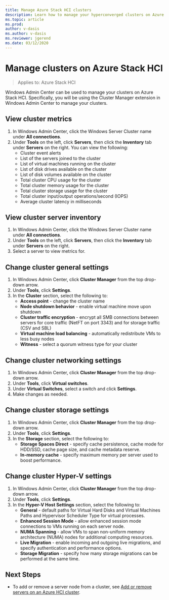 ```yaml
---
title: Manage Azure Stack HCI clusters
description: Learn how to manage your hyperconverged clusters on Azure Stack HCI. 
ms.topic: article
ms.prod: 
author: v-dasis
ms.author: v-dasis
ms.reviewer: jgerend
ms.date: 03/12/2020
---
```


# Manage clusters on Azure Stack HCI

>Applies to: Azure Stack HCI

Windows Admin Center can be used to manage your clusters on Azure Stack HCI. Specifically, you will be using the Cluster Manager extension in Windows Admin Center to manage your clusters.

## View cluster metrics ##

1. In Windows Admin Center, click the Windows Server Cluster name under **All connections**.
1. Under **Tools** on the left, click **Servers**, then click the **Inventory** tab under **Servers** on the right. You can view the following:
    - Cluster event alerts
    - List of the servers joined to the cluster
    - List of virtual machines running on the cluster
    - List of disk drives available on the cluster
    - List of disk volumes available on the cluster
    - Total cluster CPU usage for the cluster
    - Total cluster memory usage for the cluster
    - Total cluster storage usage for the cluster
    - Total cluster input/output operations/second (IOPS)
    - Average cluster latency in milliseconds

## View cluster server inventory ##

1. In Windows Admin Center, click the Windows Server Cluster name under **All connections**.
1. Under **Tools** on the left, click **Servers**, then click the **Inventory** tab under **Servers** on the right.
1. Select a server to view metrics for.

## Change cluster general settings ##

1. In Windows Admin Center, click **Cluster Manager** from the top drop-down arrow.
1. Under **Tools**, click **Settings**.
1. In the **Cluster** section, select the following to:
   - **Access point** - change the cluster name
   - **Node shutdown behavior** - enable virtual machine move upon shutdown
   - **Cluster traffic encryption** - encrypt all SMB connections between servers for core traffic (NetFT on port 3343) and for storage traffic (CSV and SBL) 
   - **Virtual machine load balancing** - automatically redistribute VMs to less busy nodes
   - **Witness** - select a quorum witness type for your cluster

## Change cluster networking settings ##

1. In Windows Admin Center, click **Cluster Manager** from the top drop-down arrow.
1. Under **Tools**, click **Virtual switches**.
1. Under **Virtual Switches**, select a switch and click **Settings**.
1. Make changes as needed.

## Change cluster storage settings ##

1. In Windows Admin Center, click **Cluster Manager** from the top drop-down arrow.
1. Under **Tools**, click **Settings**.
1. In the **Storage** section, select the following to:
   - **Storage Spaces Direct** - specify cache persistence, cache mode for HDD/SSD, cache page size, and cache metadata reserve.
   - **In-memory cache** - specify maximum memory per server used to boost performance.

## Change cluster Hyper-V settings ##

1. In Windows Admin Center, click **Cluster Manager** from the top drop-down arrow.
1. Under **Tools**, click **Settings**.
1. In the **Hyper-V Host Settings** section, select the following to:
   - **General** - default paths for Virtual Hard Disks and Virtual Machines Paths and Hypervisor Scheduler Type for virtual processes.
   - **Enhanced Session Mode** - allow enhanced session mode connections to VMs running on each server node.
   - **NUMA Spanning** - allow VMs to span non-uniform memory architecture (NUMA) nodes for additional computing resources.
   - **Live Migration** - enable incoming and outgoing live migrations, and specify authentication and performance options.
   - **Storage Migration** - specify how many storage migrations can be performed at the same time.

## Next Steps ##

- To add or remove a server node from a cluster, see [Add or remove servers on an Azure HCI cluster](add-cluster.md).